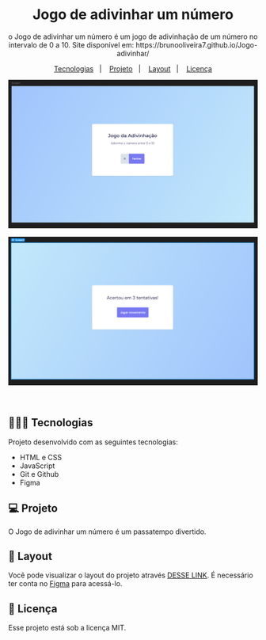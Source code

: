 <h1 align="center"> Jogo de adivinhar um número </h1>

<p align="center">
o Jogo de adivinhar um número é um jogo de adivinhação de um número no intervalo de 0 a 10. Site disponível em: https://brunooliveira7.github.io/Jogo-adivinhar/
</p>

<p align="center">
  <a href="#-tecnologias">Tecnologias</a>&nbsp;&nbsp;&nbsp;|&nbsp;&nbsp;&nbsp;
  <a href="#-projeto">Projeto</a>&nbsp;&nbsp;&nbsp;|&nbsp;&nbsp;&nbsp;
  <a href="#-layout">Layout</a>&nbsp;&nbsp;&nbsp;|&nbsp;&nbsp;&nbsp;
  <a href="#memo-licença">Licença</a>
</p>

<p align="center">
  <img alt="License" src="https://github.com/brunooliveira7/Jogo-adivinhar/blob/main/.vscode/Layout%20jogo%20adivinhar%201.png">
</p>
<p align="center">
  <img alt="License" src="https://github.com/brunooliveira7/Jogo-adivinhar/blob/main/.vscode/Layout%20jogo%20adivinhar%202.png">
</p>

<br>

## 🧑🏻‍💻 Tecnologias

Projeto desenvolvido com as seguintes tecnologias:

- HTML e CSS
- JavaScript
- Git e Github
- Figma

## 💻 Projeto

O Jogo de adivinhar um número é um passatempo divertido.

## 🔖 Layout

Você pode visualizar o layout do projeto através [DESSE LINK](https://www.figma.com/design/AKAfb81i3Y6Rb4HAhxvqet/Jogo-Adivinha%C3%A7%C3%A3o-(Copy)?node-id=0-1&m=dev). É necessário ter conta no [Figma](https://figma.com) para acessá-lo.

## :memo: Licença

Esse projeto está sob a licença MIT.
